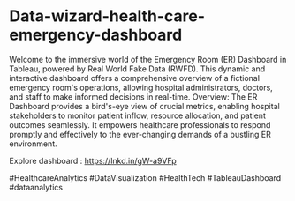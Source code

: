 # Data-wizard-health-care-emergency-dashboard
Welcome to the immersive world of the Emergency Room (ER) Dashboard in Tableau, powered by Real World Fake Data (RWFD). This dynamic and interactive dashboard offers a comprehensive overview of a fictional emergency room's operations, allowing hospital administrators, doctors, and staff to make informed decisions in real-time.
Overview:
The ER Dashboard provides a bird's-eye view of crucial metrics, enabling hospital stakeholders to monitor patient inflow, resource allocation, and patient outcomes seamlessly. It empowers healthcare professionals to respond promptly and effectively to the ever-changing demands of a bustling ER environment.

Explore dashboard : https://lnkd.in/gW-a9VFp


#HealthcareAnalytics #DataVisualization #HealthTech #TableauDashboard #dataanalytics
